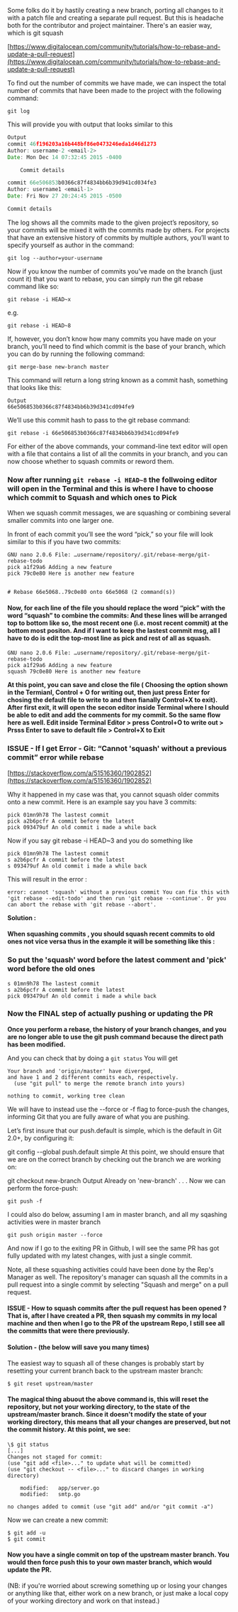 Some folks do it by hastily creating a new branch, porting all changes to it with a patch file and creating a separate pull request. But this is headache both for the contributor and project maintainer. There's an easier way, which is git squash

[https://www.digitalocean.com/community/tutorials/how-to-rebase-and-update-a-pull-request](https://www.digitalocean.com/community/tutorials/how-to-rebase-and-update-a-pull-request)

To find out the number of commits we have made, we can inspect the total number of commits that have been made to the project with the following command:

`git log`

This will provide you with output that looks similar to this

```js
Output
commit 46f196203a16b448bf86e0473246eda1d46d1273
Author: username-2 <email-2>
Date: Mon Dec 14 07:32:45 2015 -0400

    Commit details

commit 66e506853b0366c87f4834bb6b39d941cd034fe3
Author: username1 <email-1>
Date: Fri Nov 27 20:24:45 2015 -0500

Commit details

```

The log shows all the commits made to the given project’s repository, so your commits will be mixed it with the commits made by others. For projects that have an extensive history of commits by multiple authors, you’ll want to specify yourself as author in the command:

`git log --author=your-username`

Now if you know the number of commits you’ve made on the branch (just count it) that you want to rebase, you can simply run the git rebase command like so:

`git rebase -i HEAD~x`

e.g.

`git rebase -i HEAD~8`

If, however, you don’t know how many commits you have made on your branch, you’ll need to find which commit is the base of your branch, which you can do by running the following command:

`git merge-base new-branch master`

This command will return a long string known as a commit hash, something that looks like this:

```
Output
66e506853b0366c87f4834bb6b39d341cd094fe9
```

We’ll use this commit hash to pass to the git rebase command:

`git rebase -i 66e506853b0366c87f4834bb6b39d341cd094fe9`

For either of the above commands, your command-line text editor will open with a file that contains a list of all the commits in your branch, and you can now choose whether to squash commits or reword them.

### Now after running `git rebase -i HEAD~8` the follwoing editor will open in the Terminal and this is where I have to choose which commit to Squash and which ones to Pick

When we squash commit messages, we are squashing or combining several smaller commits into one larger one.

In front of each commit you’ll see the word “pick,” so your file will look similar to this if you have two commits:

```
GNU nano 2.0.6 File: …username/repository/.git/rebase-merge/git-rebase-todo
pick a1f29a6 Adding a new feature
pick 79c0e80 Here is another new feature


# Rebase 66e5068..79c0e80 onto 66e5068 (2 command(s))

```

#### Now, for each line of the file you should replace the word “pick” with the word “squash” to combine the commits: And these lines will be arranged top to bottom like so, the most recent one (i.e. most recent commit) at the bottom most positon. And if I want to keep the lastest commit msg, all I have to do is edit the top-most line as pick and rest of all as squash.

```
GNU nano 2.0.6 File: …username/repository/.git/rebase-merge/git-rebase-todo
pick a1f29a6 Adding a new feature
squash 79c0e80 Here is another new feature
```

**At this point, you can save and close the file ( Choosing the option shown in the Termianl, Control + O for writing out, then just press Enter for chosing the default file to write to and then fianally Control+X to exit). After first exit, it will open the secon editor inside Terminal where I should be able to edit and add the comments for my commit. So the same flow here as well. Edit inside Terminal Editor > press Control+O to write out > Prsss Enter to save to default file > Control+X to Exit**

### ISSUE - If I get Error - Git: “Cannot 'squash' without a previous commit” error while rebase

[https://stackoverflow.com/a/51516360/1902852](https://stackoverflow.com/a/51516360/1902852)

Why it happened in my case was that, you cannot squash older commits onto a new commit. Here is an example say you have 3 commits:

```
pick 01mn9h78 The lastest commit
pick a2b6pcfr A commit before the latest
pick 093479uf An old commit i made a while back
```

Now if you say git rebase -i HEAD~3 and you do something like

```
pick 01mn9h78 The lastest commit
s a2b6pcfr A commit before the latest
s 093479uf An old commit i made a while back

```

This will result in the error :

```
error: cannot 'squash' without a previous commit You can fix this with 'git rebase --edit-todo' and then run 'git rebase --continue'. Or you can abort the rebase with 'git rebase --abort'.
```

**Solution :**

#### When squashing commits , you should squash recent commits to old ones not vice versa thus in the example it will be something like this :

### So put the 'squash' word before the latest comment and 'pick' word before the old ones

```
s 01mn9h78 The lastest commit
s a2b6pcfr A commit before the latest
pick 093479uf An old commit i made a while back
```

### Now the FINAL step of actually pushing or updating the PR

**Once you perform a rebase, the history of your branch changes, and you are no longer able to use the git push command because the direct path has been modified.**

And you can check that by doing a `git status` You will get

```
Your branch and 'origin/master' have diverged,
and have 1 and 2 different commits each, respectively.
  (use "git pull" to merge the remote branch into yours)

nothing to commit, working tree clean
```

We will have to instead use the --force or -f flag to force-push the changes, informing Git that you are fully aware of what you are pushing.

Let’s first insure that our push.default is simple, which is the default in Git 2.0+, by configuring it:

git config --global push.default simple
At this point, we should ensure that we are on the correct branch by checking out the branch we are working on:

git checkout new-branch
Output
Already on 'new-branch'
. . .
Now we can perform the force-push:

`git push -f`

I could also do below, assuming I am in master branch, and all my sqashing activities were in master branch

`git push origin master --force`

And now if I go to the exiting PR in Github, I will see the same PR has got fully updated with my latest changes, with just a single commit.

Note, all these squashing activities could have been done by the Rep's Manager as well. The repository's manager can squash all the commits in a pull request into a single commit by selecting "Squash and merge" on a pull request.

#### ISSUE - How to squash commits after the pull request has been opened ? That is, after I have created a PR, then squash my commits in my local machine and then when I go to the PR of the upstream Repo, I still see all the committs that were there previously.

#### Solution - (the below will save you many times)

The easiest way to squash all of these changes is probably start by resetting your current branch back to the upstream master branch:

```
$ git reset upstream/master

```

#### The magical thing abuout the above command is, this will reset the repository, but not your working directory, to the state of the upstream/master branch. Since it doesn't modify the state of your working directory, this means that all your changes are preserved, but not the commit history. At this point, we see:

```
\$ git status
[...]
Changes not staged for commit:
(use "git add <file>..." to update what will be committed)
(use "git checkout -- <file>..." to discard changes in working directory)

    modified:   app/server.go
    modified:   smtp.go

no changes added to commit (use "git add" and/or "git commit -a")

```

Now we can create a new commit:

```
$ git add -u
$ git commit
```

#### Now you have a single commit on top of the upstream master branch. You would then force push this to your own master branch, which would update the PR.

(NB: if you're worried about screwing something up or losing your changes or anything like that, either work on a new branch, or just make a local copy of your working directory and work on that instead.)
